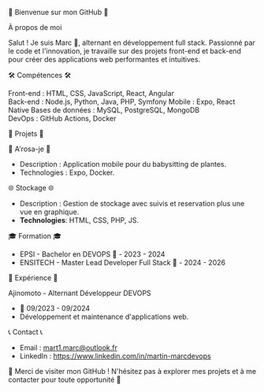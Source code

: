 👋 Bienvenue sur mon GitHub 👋

À propos de moi

Salut ! Je suis Marc 🌟, alternant en développement full stack. Passionné par le code et l'innovation, je travaille sur des projets front-end et back-end pour créer des applications web performantes et intuitives.

🛠️ Compétences 🛠️

Front-end : HTML, CSS, JavaScript, React, Angular  
Back-end : Node.js, Python, Java, PHP, Symfony
Mobile : Expo, React Native
Bases de données : MySQL, PostgreSQL, MongoDB  
DevOps : GitHub Actions, Docker

📂 Projets 📂

🚀 A'rosa-je 🚀
- Description : Application mobile pour du babysitting de plantes.
-  Technologies : Expo, Docker.

🌐 Stockage 🌐
- Description : Gestion de stockage avec suivis et reservation plus une vue en graphique.
- **Technologies**: HTML, CSS, PHP, JS.

🎓 Formation 🎓

- EPSI - Bachelor en DEVOPS 📅  - 2023 - 2024
- ENSITECH - Master Lead Developer Full Stack 📅  - 2024 - 2026

💼 Expérience 💼

Ajinomoto - Alternant Développeur DEVOPS
- 📅 09/2023 - 09/2024
- Développement et maintenance d'applications web.

📞 Contact 📞

- Email : mart1.marc@outlook.fr
- LinkedIn : https://www.linkedin.com/in/martin-marcdevops

💬 Merci de visiter mon GitHub ! N'hésitez pas à explorer mes projets et à me contacter pour toute opportunité 💬
